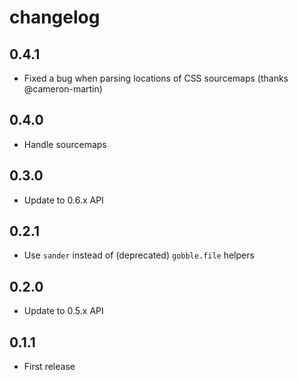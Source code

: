 # changelog

## 0.4.1

* Fixed a bug when parsing locations of CSS sourcemaps (thanks @cameron-martin)

## 0.4.0

* Handle sourcemaps

## 0.3.0

* Update to 0.6.x API

## 0.2.1

* Use `sander` instead of (deprecated) `gobble.file` helpers

## 0.2.0

* Update to 0.5.x API

## 0.1.1

* First release
